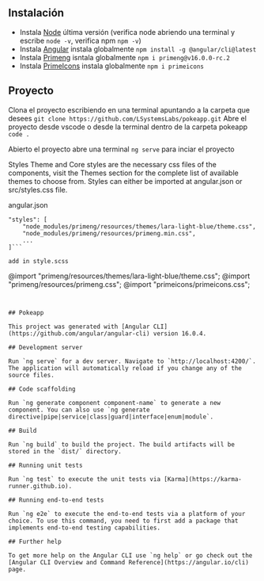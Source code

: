 ## Instalación

- Instala [Node](https://nodejs.org/en/download) última versión (verifica node abriendo una terminal y escribe `node -v`, verifica npm `npm -v`)
- Instala [Angular](https://angular.io/guide/setup-local) instala globalmente `npm install -g @angular/cli@latest`
- Instala [Primeng](https://primeng.org/installation) isntala globalmente `npm i primeng@v16.0.0-rc.2`
- Instala [PrimeIcons](https://www.primefaces.org/diamond/icons.xhtml) instala globalmente `npm i primeicons`

## Proyecto

Clona el proyecto escribiendo en una terminal apuntando a la carpeta que desees `git clone https://github.com/LSystemsLabs/pokeapp.git`
Abre el proyecto desde vscode o desde la terminal dentro de la carpeta pokeapp `code .`

Abierto el proyecto abre una terminal `ng serve` para inciar el proyecto

Styles
Theme and Core styles are the necessary css files of the components, visit the Themes section for the complete list of available themes to choose from. Styles can either be imported at angular.json or src/styles.css file.

angular.json

````...
"styles": [
    "node_modules/primeng/resources/themes/lara-light-blue/theme.css",
    "node_modules/primeng/resources/primeng.min.css",
    ...
]```

add in style.scss

````

@import "primeng/resources/themes/lara-light-blue/theme.css";
@import "primeng/resources/primeng.css";
@import "primeicons/primeicons.css";

```


## Pokeapp

This project was generated with [Angular CLI](https://github.com/angular/angular-cli) version 16.0.4.

## Development server

Run `ng serve` for a dev server. Navigate to `http://localhost:4200/`. The application will automatically reload if you change any of the source files.

## Code scaffolding

Run `ng generate component component-name` to generate a new component. You can also use `ng generate directive|pipe|service|class|guard|interface|enum|module`.

## Build

Run `ng build` to build the project. The build artifacts will be stored in the `dist/` directory.

## Running unit tests

Run `ng test` to execute the unit tests via [Karma](https://karma-runner.github.io).

## Running end-to-end tests

Run `ng e2e` to execute the end-to-end tests via a platform of your choice. To use this command, you need to first add a package that implements end-to-end testing capabilities.

## Further help

To get more help on the Angular CLI use `ng help` or go check out the [Angular CLI Overview and Command Reference](https://angular.io/cli) page.
```
